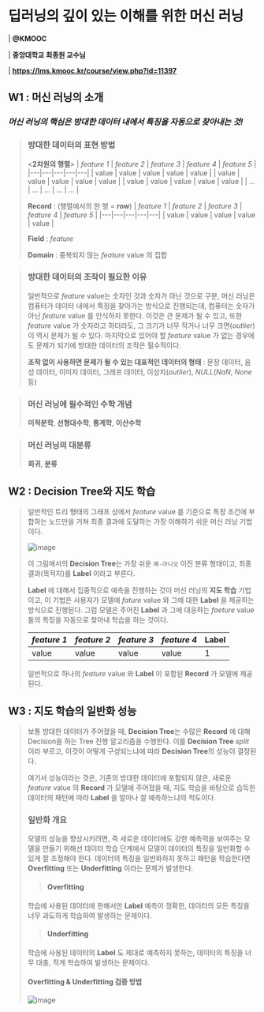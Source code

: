 # 딥러닝의 깊이 있는 이해를 위한 머신 러닝
| **@KMOOC**

| **중앙대학교 최종원 교수님**

| **https://lms.kmooc.kr/course/view.php?id=11397**
## W1 : 머신 러닝의 소개 
### *머신 러닝의 핵심은 방대한 데이터 내에서 특징을 자동으로 찾아내는 것!*
> ### 방대한 데이터의 표현 방법
> <**2차원의 행렬**>
> | *feature 1* | *feature 2* | *feature 3* | *feature 4* | *feature 5* |
> |---|---|---|---|---|
> | value | value | value | value | value |
> | value | value | value | value | value |
> | value | value | value | value | value |
> | ... | ... | ... | ... | ... |
>
> **Record** : (행렬에서의 한 행 = **row**)
> | *feature 1* | *feature 2* | *feature 3* | *feature 4* | *feature 5* |
> |---|---|---|---|---|
> | value | value | value | value | value |
>
> **Field** : *feature* 
>
> **Domain** : 중복되지 않는 *feature* value 의 집합

> ### 방대한 데이터의 조작이 필요한 이유
> 일반적으로 *feature* value는 숫자인 것과 숫자가 아닌 것으로 구분, 머신 러닝은 컴퓨터가 데이터 내에서 특징을 찾아가는 방식으로 진행되는데, 컴퓨터는 숫자가 아닌 *feature* value 를 인식하지 못한다. 이것은 큰 문제가 될 수 있고, 또한 *feature* value 가 숫자라고 하더라도, 그 크기가 너무 작거나 너무 크면(*outlier*) 이 역시 문제가 될 수 있다. 마지막으로 있어야 할 *feature* value 가 없는 경우에도 문제가 되기에 방대한 데이터의 조작은 필수적이다.
>
> **조작 없이 사용하면 문제가 될 수 있는 대표적인 데이터의 형태** : 문장 데이터, 음성 데이터, 이미지 데이터, 그래프 데이터, 이상치(*outlier*), *NULL*(*NaN*, *None* 등)

> ### 머신 러닝에 필수적인 수학 개념
> **미적분학**, **선형대수학**, **통계학**, **이산수학**

> ### 머신 러닝의 대분류
> **회귀**, **분류**
> 
## W2 : Decision Tree와 지도 학습
> 일반적인 트리 형태의 그래프 상에서 *feature* value 를 기준으로 특정 조건에 부합하는 노드만을 거쳐 최종 결과에 도달하는 가장 이해하기 쉬운 머신 러닝 기법이다.
> 
> ![image](https://github.com/CharmStrange/Playground/assets/105769152/c467ba40-3eab-4a1c-b91e-591686c23f6b)
>
> 이 그림에서의 **Decision Tree**는 가장 쉬운 `예-아니오` 이진 분류 형태이고, 최종 결과(목적지)를 **Label** 이라고 부른다.
>
> **Label** 에 대해서 집중적으로 예측을 진행하는 것이 머신 러닝의 **지도 학습** 기법이고, 이 기법은 사용자가 모델에 *fature* value 와 그에 대한 **Label** 을 제공하는 방식으로 진행된다. 그럼 모델은 주어진 **Label** 과 그에 대응하는 *faeture* value 들의 특징을 자동으로 찾아내 학습을 하는 것이다.
> 
> | *feature 1* | *feature 2* | *feature 3* | *feature 4* | **Label** |
> |---|---|---|---|---|
> | value | value | value | value | 1 |
> 
> 일반적으로 하나의 *feature* value 와 **Label** 이 포함된 **Record** 가 모델에 제공된다.
> 

## W3 : 지도 학습의 일반화 성능
> 보통 방대한 데이터가 주어졌을 때, **Decision Tree**는 수많은 **Record** 에 대해 Decision을 하는 Tree 진행 알고리즘을 수행한다. 이를 **Decision Tree** *split* 이라 부르고, 이것이 어떻게 구성되느냐에 따라 **Decision Tree**의 성능이 결정된다. 
>
> 여기서 성능이라는 것은, 기존의 방대한 데이터에 포함되지 않은, 새로운 *feature* value 의 **Record** 가 모델에 주어졌을 때, 지도 학습을 바탕으로 습득한 데이터의 패턴에 따라 **Label** 을 얼마나 잘 예측하느냐의 척도이다.
>
> ### 일반화 개요
> 모델의 성능을 향상시키려면, 즉 새로운 데이터에도 강한 예측력을 보여주는 모델을 만들기 위해선 데이터 학습 단계에서 모델이 데이터의 특징을 일반화할 수 있게 잘 조정해야 한다. 데이터의 특징을 일반화하지 못하고 패턴을 학습한다면 **Overfitting** 또는 **Underfitting** 이라는 문제가 발생한다.
>
> > #### Overfitting
> 학습에 사용된 데이터에 한해서만 **Label** 예측이 정확한, 데이터의 모든 특징을 너무 과도하게 학습하여 발생하는 문제이다.
>
> > #### Underfitting
> 학습에 사용된 데이터의 **Label** 도 제대로 예측하지 못하는, 데이터의 특징을 너무 대충, 적게 학습하여 발생하는 문제이다.
>
> #### Overfitting & Underfitting 검증 방법
> ![image](https://github.com/CharmStrange/Playground/assets/105769152/7e2c893b-881b-42f4-afea-d5620a6e5116)
